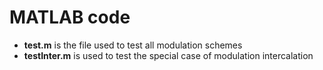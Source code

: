 # MATLAB code

* **test.m** is the file used to test all modulation schemes
* **testInter.m** is used to test the special case of modulation intercalation
